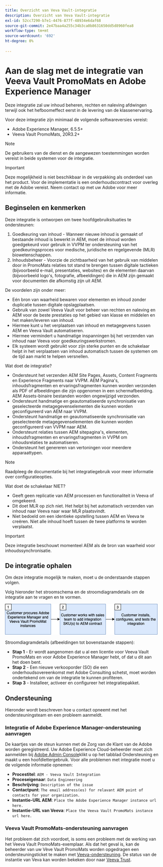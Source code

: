 ```yaml
---
title: Overzicht van Veva Vault-integratie
description: Overzicht van Veva Vault-integratie
exl-id: 52cc7290-b7e1-4476-877f-48934e6daf68
source-git-commit: 2e47baa4a255c34b3ca0b8631650dd5d8960fea8
workflow-type: tm+mt
source-wordcount: '692'
ht-degree: 0%

---
```


# Aan de slag met de integratie van Veeva Vault PromoMats en Adobe Experience Manager

Deze integratie zal uw inhoud beheren, rechten en naleving afdwingen terwijl ook het hefboomeffect eerst in de levering van de klassenervaring.

Voor deze integratie zijn minimaal de volgende softwareversies vereist:

* Adobe Experience Manager, 6.5.5+
* Veeva Vault PromoMats, 20R3.2+

>[!NOTE]
>
>De gebruikers van de dienst en de aangewezen toestemmingen worden vereist in beide systemen voor de integratie.
>

>[!IMPORTANT]
>
>Deze mogelijkheid is niet beschikbaar in de verpakking als onderdeel van het product. Voor de implementatie is een onderhoudscontract voor overleg met de Adobe vereist. Neem contact op met uw Adobe voor meer informatie.
>

## Beginselen en kenmerken

Deze integratie is ontworpen om twee hoofdgebruiksituaties te ondersteunen:

1. Goedkeuring van inhoud - Wanneer nieuwe inhoud is gemaakt of bestaande inhoud is bewerkt in AEM, moet de inhoud worden goedgekeurd voor gebruik in VVPM ter ondersteuning van het goedkeuringsproces voor medische, juridische en regelgevende (MLR) biowetenschappen.
1. Inhoudsbeheer - Voorzie de zichtbaarheid van het gebruik van middelen door in PromoMats relaties tot stand te brengen tussen digitale tactieken (bijvoorbeeld e-mail, presentaties, websites) en de elementen daarvan (bijvoorbeeld logo&#39;s, fotografie, afbeeldingen) die in AEM zijn gemaakt voor documenten die afkomstig zijn uit AEM.

De voordelen zijn onder meer:

* Eén bron van waarheid bewaren voor elementen en inhoud zonder duplicatie tussen digitale opslagplaatsen.
* Gebruik van zowel Veeva Vault voor beheer van rechten en naleving en AEM voor de beste prestaties op het gebied van klasse en middelen en het maken/leveren van inhoud.
* Hiermee kunt u het verplaatsen van inhoud en metagegevens tussen AEM en Veeva Vault automatiseren.
* Hiermee vermindert u handmatige inspanningen bij het verzenden van inhoud naar Veeva voor goedkeuringswerkstromen.
* Elk systeem wordt gebruikt voor zijn sterke punten en de schakelaar helpt in het verplaatsen van inhoud automatisch tussen de systemen om de tijd aan markt te helpen versnellen.

Wat doet de integratie?

* Ondersteunt het verzenden AEM Site Pages, Assets, Content Fragments en Experience Fragments naar VVPM. AEM Pagina&#39;s, inhoudsfragmenten en ervaringsfragmenten kunnen worden verzonden als PDF of afbeeldingen die zijn opgenomen in een schermafbeelding. AEM Assets-binaire bestanden worden ongewijzigd verzonden.
* Ondersteunt handmatige en geautomatiseerde synchronisatie van geselecteerde metagegevenselementen die kunnen worden geconfigureerd van AEM naar VVPM.
* Ondersteunt handmatige en geautomatiseerde synchronisatie van geselecteerde metagegevenselementen die kunnen worden geconfigureerd van VVPM naar AEM.
* Ondersteunt relaties tussen AEM sitepagina&#39;s, elementen, inhoudsfragmenten en ervaringsfragmenten in VVPM om inhoudsrelaties te automatiseren.
* Ondersteunt het genereren van vertoningen voor meerdere apparaattypen.

>[!NOTE]
>
>Raadpleeg de documentatie bij het integratiegebruik voor meer informatie over configuratieopties.
>

Wat doet de schakelaar NIET?

* Geeft geen replicatie van AEM processen en functionaliteit in Veeva of omgekeerd.
* Dit doet MLR op zich niet. Het helpt bij het automatisch verzenden van inhoud naar Veeva naar waar MLR plaatsvindt.
* Niet bedoeld om een identieke opstelling tussen AEM en Veeva te creëren. Niet alle inhoud hoeft tussen de twee platforms te worden verplaatst.


>[!IMPORTANT]
>
>Deze integratie beschouwt momenteel AEM als de bron van waarheid voor inhoudssynchronisatie.

## De integratie ophalen

Om deze integratie mogelijk te maken, moet u de onderstaande stappen volgen.

Volg hieronder het stroomschema en de stroomdiagramdetails om de integratie aan te vragen en te vormen.

![Toegang aanvragen](assets/integration-request.png)

Stroomdiagramdetails (afbeeldingen tot bovenstaande stappen):

* **Stap 1** - Er wordt aangenomen dat u al een licentie voor Veeva Vault PromoMats en voor Adobe Experience Manager hebt, of dat u dit aan het doen bent.
* **Stap 2** - Een nieuwe verkooporder (SO) die een onderhoudsovereenkomst met Adobe Consulting schetst, moet worden ondertekend om van de integratie te kunnen profiteren.
* **Stap 3** - Installeer, activeer en configureer het integratiepakket.

## Ondersteuning

Hieronder wordt beschreven hoe u contact opneemt met het ondersteuningsteam en een probleem aanmeldt.

### Integratie of Adobe Experience Manager-ondersteuning aanvragen

De kaartjes van de steun kunnen met de Zorg van de Klant van de Adobe worden geregistreerd. Uw Adobe Experience Cloud-beheerder moet zich aanmelden bij [Adobe Admin Console](https://adminconsole.adobe.com/)klikt u op het tabblad Ondersteuning en maakt u een hoofdlettergebruik. Voor alle problemen met integratie moet u de volgende informatie opnemen:

* **Procestitel**: `AEM - Veeva Vault Integration`
* **Proceseigenaar**: `Data Engineering`
* **Beschrijving**: `Description of the issue`
* **Contactpunt**: `The email address(es) for relavant AEM point of contacts for your organization.`
* **Instantie-URL AEM**: `Place the Adobe Experience Manager instance url here.`
* **Instantie-URL van Veeva**: `Place the Veeva Vault PromoMats instance url here.`

### Veeva Vault PromoMats-ondersteuning aanvragen

Het probleem dat zich voordoet, is soms een probleem met de werking van het Veeva Vault PromoMats-exemplaar. Als dat het geval is, kan de beheerder van uw Vève Vault PromoMats worden opgedragen een ondersteuningsticket te maken met [Veeva-ondersteuning](http://support.veeva.com/). De status van de instantie van Veva kan worden bekeken door naar [Veeva Trust](http://trust.veeva.com/).

